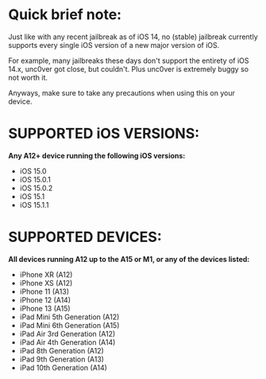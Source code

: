 # Quick brief note:
Just like with any recent jailbreak as of iOS 14, no (stable) jailbreak currently supports every single iOS version of a new major version of iOS.

For example, many jailbreaks these days don't support the entirety of iOS 14.x, unc0ver got close, but couldn't. Plus unc0ver is extremely buggy so not worth it.

Anyways, make sure to take any precautions when using this on your device.

# SUPPORTED iOS VERSIONS:
**Any A12+ device running the following iOS versions:**
- iOS 15.0
- iOS 15.0.1
- iOS 15.0.2
- iOS 15.1
- iOS 15.1.1

# SUPPORTED DEVICES:
**All devices running A12 up to the A15 or M1, or any of the devices listed:**
- iPhone XR (A12)
- iPhone XS (A12)
- iPhone 11 (A13)
- iPhone 12 (A14)
- iPhone 13 (A15)
- iPad Mini 5th Generation (A12)
- iPad Mini 6th Generation (A15)
- iPad Air 3rd Generation (A12)
- iPad Air 4th Generation (A14)
- iPad 8th Generation (A12)
- iPad 9th Generation (A13)
- iPad 10th Generation (A14)
